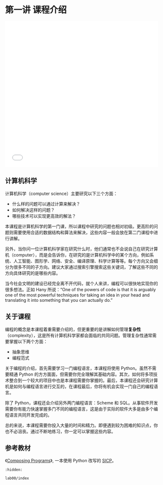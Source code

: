 # 第一讲 课程介绍

<iframe src="//player.bilibili.com/player.html?isOutside=true&aid=427281261&bvid=BV1s3411G7yM&cid=740918799&p=1&autoplay=0" scrolling="no" border="0" frameborder="no" framespacing="0" allowfullscreen="true" width="100%" height="480" sandbox="allow-top-navigation allow-same-origin allow-forms allow-scripts"></iframe>

## 计算机科学

计算机科学（computer science）主要研究以下三个方面：

- 什么样的问题可以通过计算来解决？
- 如何解决这样的问题？
- 哪些技术可以实现更高效的解法？

本课程是计算机科学的第一门课，所以课程中研究的问题也相对初级。更高阶的问题则需要使用合适的数据结构和算法来解决，这些内容一般会放在第二门课程中进行讲解。

另外，当你问一位计算机科学家在研究什么时，他们通常也不会说自己在研究计算机（computer），而是会告诉你，在研究的是计算机科学中的某个方向，例如系统、人工智能、图形学、网络、安全、编译原理、科学计算等等。每个方向又会细分为很多不同的子方向。建议大家通过搜索引擎搜索这些关键词，了解这些不同的方向具体研究的是哪些内容。

当今社会文明的建设已经完全离不开代码，就个人来讲，编程可以很快地实现你的很多想法。正如 Hany 所说：“One of the powers of code is that it is arguably one of the most powerful techniques for taking an idea in your head and translating it into something that you can actually do.”

## 关于课程

编程的概念是本课程着重需要介绍的，但更重要的是讲解如何管理**复杂性**（complexity），这是所有计算机科学家都会面临的共同问题。管理复杂性通常需要掌握以下两个方面：

- 抽象思维
- 编程范式

关于编程的介绍，首先需要学习一门编程语言，本课程将使用 Python。虽然不需要精通 Python 的方方面面，但需要你完全理解其基础内容。其次，如何将多项技术整合到一个较大的项目中也是本课程需要你掌握的。最后，本课程还会研究计算机是如何与编程语言进行交互的，在课程最后，你将有机会实现一门自己的编程语言。

除了 Python，课程还会介绍另外两门编程语言：Scheme 和 SQL。从事软件开发需要你有能力快速掌握多门不同的编程语言，这是由于实际的软件大多是由多个编程语言共同开发完成的。

总的来说，本课程需要你投入大量的时间和精力。即便遇到较为困难的知识点，你也不必沮丧。通过不断地练习，你一定可以掌握这些内容。

## 参考教材

《[Composing Programs](https://www.composingprograms.com/)》, 一本使用 Python 改写的 [SICP](https://book.douban.com/subject/1148282/)。


```{toctree}
:hidden:

lab00/index
```